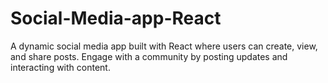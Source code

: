 # Social-Media-app-React
A dynamic social media app built with React where users can create, view, and share posts. Engage with a community by posting updates and interacting with content.
